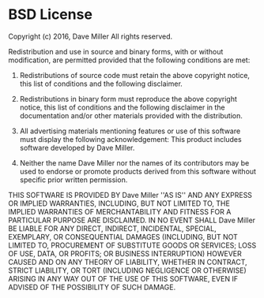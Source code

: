 # BSD License

Copyright (c) 2016, Dave Miller
All rights reserved.

Redistribution and use in source and binary forms, with or without
modification, are permitted provided that the following conditions are met:

1. Redistributions of source code must retain the above copyright
   notice, this list of conditions and the following disclaimer.

2. Redistributions in binary form must reproduce the above copyright
   notice, this list of conditions and the following disclaimer in the
   documentation and/or other materials provided with the distribution.

3. All advertising materials mentioning features or use of this software
   must display the following acknowledgement:
   This product includes software developed by Dave Miller.

4. Neither the name Dave Miller nor the
   names of its contributors may be used to endorse or promote products
   derived from this software without specific prior written permission.

THIS SOFTWARE IS PROVIDED BY Dave Miller ''AS IS'' AND ANY
EXPRESS OR IMPLIED WARRANTIES, INCLUDING, BUT NOT LIMITED TO, THE IMPLIED
WARRANTIES OF MERCHANTABILITY AND FITNESS FOR A PARTICULAR PURPOSE ARE
DISCLAIMED. IN NO EVENT SHALL Dave Miller BE LIABLE FOR ANY
DIRECT, INDIRECT, INCIDENTAL, SPECIAL, EXEMPLARY, OR CONSEQUENTIAL DAMAGES
(INCLUDING, BUT NOT LIMITED TO, PROCUREMENT OF SUBSTITUTE GOODS OR SERVICES;
LOSS OF USE, DATA, OR PROFITS; OR BUSINESS INTERRUPTION) HOWEVER CAUSED AND
ON ANY THEORY OF LIABILITY, WHETHER IN CONTRACT, STRICT LIABILITY, OR TORT
(INCLUDING NEGLIGENCE OR OTHERWISE) ARISING IN ANY WAY OUT OF THE USE OF THIS
SOFTWARE, EVEN IF ADVISED OF THE POSSIBILITY OF SUCH DAMAGE.
